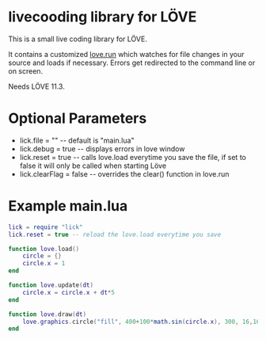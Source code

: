 # livecooding library for LÖVE

This is a small live coding library for LÖVE. 

It contains a customized [love.run](https://love2d.org/wiki/love.run) which watches for file changes in your source and loads if necessary. Errors get redirected to the command line or on screen.

Needs LÖVE 11.3.

# Optional Parameters
* lick.file = "<INSERT CUSTOM FILE HERE>" -- default is "main.lua"
* lick.debug = true -- displays errors in love window
* lick.reset = true -- calls love.load everytime you save the file, if set to false it will only be called when starting Löve
* lick.clearFlag = false -- overrides the clear() function in love.run

# Example main.lua
```Lua
lick = require "lick"
lick.reset = true -- reload the love.load everytime you save

function love.load()
    circle = {}
    circle.x = 1
end

function love.update(dt)
    circle.x = circle.x + dt*5
end

function love.draw(dt)
    love.graphics.circle("fill", 400+100*math.sin(circle.x), 300, 16,16)
end
